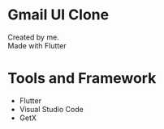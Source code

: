 # Gmail UI Clone
Created by me.  
Made with Flutter

# Tools and Framework
  - Flutter
  - Visual Studio Code
  - GetX
